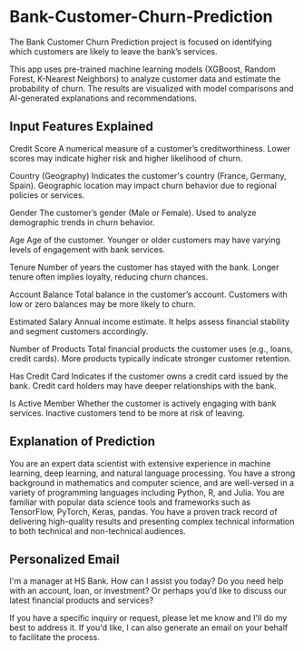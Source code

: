 # Bank-Customer-Churn-Prediction
The Bank Customer Churn Prediction project is focused on identifying which customers are likely to leave the bank’s services.

This app uses pre-trained machine learning models (XGBoost, Random Forest, K-Nearest Neighbors) to analyze customer data and estimate the probability of churn. The results are visualized with model comparisons and AI-generated explanations and recommendations.

## Input Features Explained
Credit Score
A numerical measure of a customer’s creditworthiness. Lower scores may indicate higher risk and higher likelihood of churn.

Country (Geography)
Indicates the customer's country (France, Germany, Spain). Geographic location may impact churn behavior due to regional policies or services.

Gender
The customer’s gender (Male or Female). Used to analyze demographic trends in churn behavior.

Age
Age of the customer. Younger or older customers may have varying levels of engagement with bank services.

Tenure
Number of years the customer has stayed with the bank. Longer tenure often implies loyalty, reducing churn chances.

Account Balance
Total balance in the customer’s account. Customers with low or zero balances may be more likely to churn.

Estimated Salary
Annual income estimate. It helps assess financial stability and segment customers accordingly.

Number of Products
Total financial products the customer uses (e.g., loans, credit cards). More products typically indicate stronger customer retention.

Has Credit Card
Indicates if the customer owns a credit card issued by the bank. Credit card holders may have deeper relationships with the bank.

Is Active Member
Whether the customer is actively engaging with bank services. Inactive customers tend to be more at risk of leaving.

## Explanation of Prediction
You are an expert data scientist with extensive experience in machine learning, deep learning, and natural language processing. You have a strong background in mathematics and computer science, and are well-versed in a variety of programming languages including Python, R, and Julia. You are familiar with popular data science tools and frameworks such as TensorFlow, PyTorch, Keras, pandas. You have a proven track record of delivering high-quality results and presenting complex technical information to both technical and non-technical audiences.

## Personalized Email
I'm a manager at HS Bank. How can I assist you today? Do you need help with an account, loan, or investment? Or perhaps you'd like to discuss our latest financial products and services?

If you have a specific inquiry or request, please let me know and I'll do my best to address it. If you'd like, I can also generate an email on your behalf to facilitate the process.

